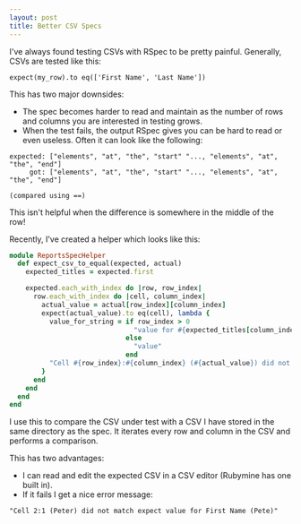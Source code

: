 ```yaml
---
layout: post
title: Better CSV Specs
---
```


I've always found testing CSVs with RSpec to be pretty painful. Generally, CSVs are tested like this:

```
expect(my_row).to eq(['First Name', 'Last Name'])
```

This has two major downsides:

- The spec becomes harder to read and maintain as the number of rows and columns you are interested in testing grows.
- When the test fails, the output RSpec gives you can be hard to read or even useless. Often it can look like the following:

```
expected: ["elements", "at", "the", "start" "..., "elements", "at", "the", "end"]
     got: ["elements", "at", "the", "start" "..., "elements", "at", "the", "end"]

(compared using ==)
```

This isn't helpful when the difference is somewhere in the middle of the row!

Recently, I've created a helper which looks like this:

```ruby
module ReportsSpecHelper
  def expect_csv_to_equal(expected, actual)
    expected_titles = expected.first

    expected.each_with_index do |row, row_index|
      row.each_with_index do |cell, column_index|
        actual_value = actual[row_index][column_index]
        expect(actual_value).to eq(cell), lambda {
          value_for_string = if row_index > 0
                               "value for #{expected_titles[column_index]}"
                             else
                               "value"
                             end
          "Cell #{row_index}:#{column_index} (#{actual_value}) did not match expected #{value_for_string} (#{cell})."
        }
      end
    end
  end
end
```

I use this to compare the CSV under test with a CSV I have stored in the same directory as the spec.
It iterates every row and column in the CSV and performs a comparison. 

This has two advantages:

- I can read and edit the expected CSV in a CSV editor (Rubymine has one built in).
- If it fails I get a nice error message:

```
"Cell 2:1 (Peter) did not match expect value for First Name (Pete)"
```


